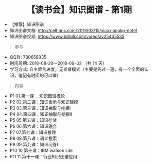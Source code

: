 # <center>【读书会】知识图谱 - 第1期<center>

* 【推荐】知识图谱
* 知识图谱文档: <http://pelhans.com/2018/03/15/xiaoxiangkg-note1>
* 知识图谱视频: <https://www.bilibili.com/video/av25435535>

> 参与

* QQ群: 780658835
* 时间周期: 2018-08-20～2018-09-02 （共 14 天）
* 学习方式: 自主留言进度，无监督模式（主要是先过一遍，有一个全面的认识，笔记有时间的可以做）

> 内容

* P1 01.第一课： 知识图谱概论
* P2 02.第二课：知识表示与知识建模
* P3 03.第三课：知识抽取与挖掘I
* P4 04.第四课：知识抽取与挖掘II
* P5 05.第五课：知识存储
* P6 06.第六课：知识融合
* P7 07.第七课：知识推理
* P8 08.第八课：语义搜索
* P9 09.第九课：知识问答I
* P10 10.第十课：IBM watson Lite
* P11 11.第十一课：行业知识图谱应用
